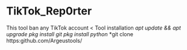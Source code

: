 # TikTok_Rep0rter
This tool ban any TikTok account
< Tool installation 
*apt update && apt upgrade*
*pkg install git*
*pkg install python*
*git clone https:github.com/Argeustools/

